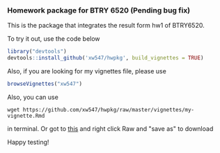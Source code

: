 ### Homework package for BTRY 6520 (Pending bug fix)
This is the package that integrates the result form hw1 of BTRY6520.

To try it out, use the code below

```r
library("devtools")
devtools::install_github('xw547/hwpkg', build_vignettes = TRUE)
```
Also, if you are looking for my vignettes file, please use

```r
browseVignettes("xw547")
```

Also, you can use  

```
wget https://github.com/xw547/hwpkg/raw/master/vignettes/my-vignette.Rmd
```

in terminal. Or got to [this](https://github.com/xw547/hwpkg/blob/master/vignettes/my-vignette.Rmd)
and right click Raw and "save as" to download

Happy testing!

